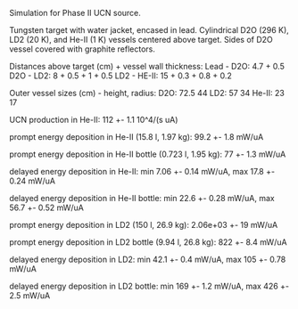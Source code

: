 Simulation for Phase II UCN source.

Tungsten target with water jacket, encased in lead.
Cylindrical D2O (296 K), LD2 (20 K), and He-II (1 K) vessels centered above target.
Sides of D2O vessel covered with graphite reflectors.

Distances above target (cm) + vessel wall thickness:
Lead - D2O: 4.7 + 0.5
D2O - LD2: 8 + 0.5 + 1 + 0.5
LD2 - HE-II: 15 + 0.3 + 0.8 + 0.2

Outer vessel sizes (cm) - height, radius:
D2O: 72.5 44
LD2: 57 34
He-II: 23 17

UCN production in He-II:
112 +- 1.1 10^4/(s uA)

prompt energy deposition in He-II (15.8 l, 1.97 kg):
99.2 +- 1.8 mW/uA

prompt energy deposition in He-II bottle (0.723 l, 1.95 kg):
77 +- 1.3 mW/uA

delayed energy deposition in He-II:
min 7.06 +- 0.14 mW/uA, max 17.8 +- 0.24 mW/uA

delayed energy deposition in He-II bottle:
min 22.6 +- 0.28 mW/uA, max 56.7 +- 0.52 mW/uA

prompt energy deposition in LD2 (150 l, 26.9 kg):
2.06e+03 +- 19 mW/uA

prompt energy deposition in LD2 bottle (9.94 l, 26.8 kg):
822 +- 8.4 mW/uA

delayed energy deposition in LD2:
min 42.1 +- 0.4 mW/uA, max 105 +- 0.78 mW/uA

delayed energy deposition in LD2 bottle:
min 169 +- 1.2 mW/uA, max 426 +- 2.5 mW/uA

